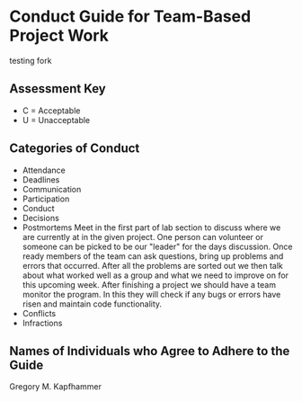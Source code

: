 # Conduct Guide for Team-Based Project Work

testing fork

## Assessment Key

* C = Acceptable
* U = Unacceptable

## Categories of Conduct

* Attendance
* Deadlines
* Communication
* Participation
* Conduct
* Decisions
* Postmortems
Meet in the first part of lab section to discuss where we are currently at in the given project.
 One person can volunteer or someone can be picked to be our "leader" for the days     discussion.
 Once ready members of the team can ask questions, bring up problems and errors that occurred.
 After all the problems are sorted out we then talk about what worked well as a group and what we need to improve on for this upcoming week.
 After finishing a project we should have a team monitor the program. In this they will check if any bugs or errors have risen and maintain code functionality.
* Conflicts
* Infractions

## Names of Individuals who Agree to Adhere to the Guide

Gregory M. Kapfhammer
